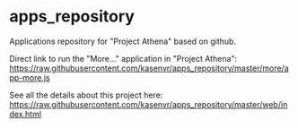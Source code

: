 # apps_repository
Applications repository for "Project Athena" based on github.

Direct link to run the "More..." application in "Project Athena": 
https://raw.githubusercontent.com/kasenvr/apps_repository/master/more/app-more.js

See all the details about this project here: 
https://raw.githubusercontent.com/kasenvr/apps_repository/master/web/index.html
